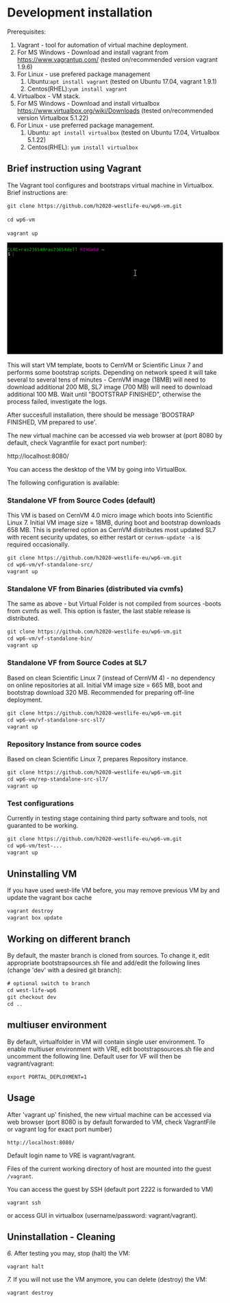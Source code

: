 # Development installation

Prerequisites:

 1. Vagrant - tool for automation of virtual machine deployment. 
  1. For MS Windows - Download and install vagrant from https://www.vagrantup.com/  (tested on/recommended version vagrant 1.9.6) 
  2. For Linux - use prefered package management
     1. Ubuntu:```apt install vagrant``` (tested on Ubuntu 17.04, vagrant 1.9.1)
     2. Centos(RHEL):```yum install vagrant```
 2. Virtualbox - VM stack. 
   1. For MS Windows - Download and install virtualbox https://www.virtualbox.org/wiki/Downloads
 (tested on/recommended version Virtualbox 5.1.22)
   2. For Linux - use preferred package management. 
      1. Ubuntu: ```apt install virtualbox``` (tested on Ubuntu 17.04, Virtualbox 5.1.22)
      2. Centos(RHEL): ```yum install virtualbox```

## Brief instruction using Vagrant

The Vagrant tool configures and bootstraps virtual machine in Virtualbox.
Brief instructions are:

```
git clone https://github.com/h2020-westlife-eu/wp6-vm.git

cd wp6-vm

vagrant up
```

![](/doc/assets/VMVagrantUp.gif)

This will start VM template, boots to CernVM or Scientific Linux 7 and performs some bootstrap scripts. Depending on network speed it will take several to several tens of minutes - CernVM image (18MB) will need to download additional 200 MB, SL7 image (700 MB) will need to download additional 100 MB. Wait until "BOOTSTRAP FINISHED", otherwise the process failed, investigate the logs.

After succesfull installation, there should be message 'BOOSTRAP FINISHED, VM prepared to use'.

The new virtual machine can be accessed via web browser  at \(port 8080 by default, check Vagrantfile for exact port number\):


http://localhost:8080/

You can access the desktop of the VM by going into VirtualBox.


The following configuration is available:
### Standalone VF from Source Codes (default)
This VM is based on CernVM 4.0 micro image which boots into Scientific Linux 7. Initial VM image size = 18MB, during boot and bootstrap downloads 658 MB. This is preferred option as CernVM distributes most updated SL7 with recent security updates, so either restart or ```cernvm-update -a``` is required occasionally.
```
git clone https://github.com/h2020-westlife-eu/wp6-vm.git
cd wp6-vm/vf-standalone-src/
vagrant up
```

### Standalone VF from Binaries (distributed via cvmfs)
The same as above - but Virtual Folder is not compiled from sources -boots from cvmfs as well. This option is faster, the last stable release is distributed.
```
git clone https://github.com/h2020-westlife-eu/wp6-vm.git
cd wp6-vm/vf-standalone-bin/
vagrant up
```

### Standalone VF from Source Codes at SL7
Based on clean Scientific Linux 7 (instead of CernVM 4) - no dependency on online repositories at all. Initial VM image size = 665 MB, boot and bootstrap download 320 MB. Recommended for preparing off-line deployment.
```
git clone https://github.com/h2020-westlife-eu/wp6-vm.git
cd wp6-vm/vf-standalone-src-sl7/
vagrant up
```

### Repository Instance from source codes
Based on clean Scientific Linux 7, prepares Repository instance.
```
git clone https://github.com/h2020-westlife-eu/wp6-vm.git
cd wp6-vm/rep-standalone-src-sl7/
vagrant up
```


### Test configurations
Currently in testing stage containing third party software and tools, not guaranted to be working.
```
git clone https://github.com/h2020-westlife-eu/wp6-vm.git
cd wp6-vm/test-...
vagrant up
```
    
## Uninstalling VM
If you have used west-life VM before, you may remove previous VM by and update the vagrant box cache

    vagrant destroy
    vagrant box update    
        

## Working on different branch
By default, the master branch is cloned from sources. To change it, edit appropriate bootstrapsources.sh file and add/edit the following lines (change 'dev' with a desired git branch):

    # optional switch to branch
    cd west-life-wp6
    git checkout dev
    cd ..
## multiuser environment
By default, virtualfolder in VM will contain single user environment. To enable multiuser environment with VRE, edit bootstrapsources.sh file and uncomment the following line. Default user for VF will then be vagrant/vagrant:

    export PORTAL_DEPLOYMENT=1  

## Usage

After 'vagrant up' finished, the new virtual machine can be accessed via web browser (port 8080 is by default forwarded to VM, check VagrantFile or vagrant log for exact port number)

    http://localhost:8080/

Default login name to VRE is vagrant/vagrant.
    
Files of the current working directory of host are mounted into the guest <code>/vagrant</code>.

You can access the guest by SSH (default port 2222 is forwarded to VM)

    vagrant ssh

or access GUI in virtualbox (username/password: vagrant/vagrant).

## Uninstallation - Cleaning
*6.* After testing you may, stop (halt) the VM:
   
    vagrant halt
    
*7.* If you will not use the VM anymore, you can delete (destroy) the VM:
    
    vagrant destroy

